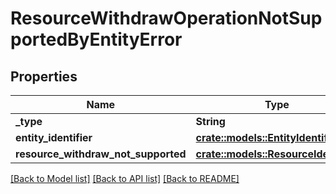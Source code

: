 # ResourceWithdrawOperationNotSupportedByEntityError

## Properties

Name | Type | Description | Notes
------------ | ------------- | ------------- | -------------
**_type** | **String** |  | 
**entity_identifier** | [**crate::models::EntityIdentifier**](EntityIdentifier.md) |  | 
**resource_withdraw_not_supported** | [**crate::models::ResourceIdentifier**](ResourceIdentifier.md) |  | 

[[Back to Model list]](../README.md#documentation-for-models) [[Back to API list]](../README.md#documentation-for-api-endpoints) [[Back to README]](../README.md)


